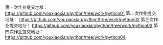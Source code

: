 第一次作业提交地址：
https://github.com/youxiaoxian/python/tree/work/python01
第二次作业提交地址：
https://github.com/youxiaoxian/python/tree/work/python02
第三次作业提交地址：
https://github.com/youxiaoxian/python/tree/work/python03
第四次作业提交地址：
https://github.com/youxiaoxian/python/tree/work/python04
